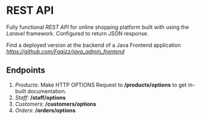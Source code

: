 # REST API
Fully functional _REST API_ for online shopping platform built with using the _Laravel_ framework.
Configured to return JSON response.

Find a deployed version at the backend of a Java Frontend application _https://github.com/Faaizz/java_admin_frontend_

## Endpoints
1. _Products_: Make HTTP OPTIONS Request to __/products/options__ to get in-built documentation.
1. _Staff_: __/staff/options__
1. _Customers_: __/customers/options__
1. _Orders_: __/orders/options__

